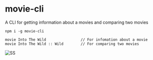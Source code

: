 # movie-cli
A CLI for getting information about a movies and comparing two movies

```
npm i -g movie-cli
```
```
movie Into The Wild                // For infomation about a movie
movie Into The Wild :: Wild        // For comparing two movies
```
![SS](http://cl.ly/173t0y3R191n/Screen%20Recording%202016-03-19%20at%2001.33%20PM.gif)
